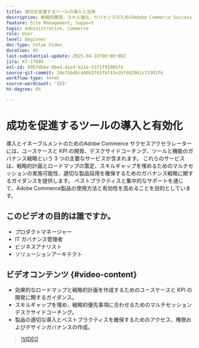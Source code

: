 ```yaml
---
title: 成功を促進するツールの導入と活用
description: 戦略的開発、スキル強化、ガバナンスのためのAdobe Commerce Success Accelerator の採用とイネーブルメントについて説明します。
feature: Site Management, Support
topic: Administration, Commerce
role: User
level: Beginner
doc-type: Value Video
duration: 95
last-substantial-update: 2025-04-16T00:00:00Z
jira: KT-17808
exl-id: 8957dbbe-9bed-41e4-b21e-5371f91085fd
source-git-commit: 34e15bd8c440b2f63fbf43e29fdd2961c72301f6
workflow-type: tm+mt
source-wordcount: '153'
ht-degree: 0%

---
```


# 成功を促進するツールの導入と有効化

導入とイネーブルメントのためのAdobe Commerce サクセスアクセラレーターには、ユースケースと KPI の開発、デスクサイドコーチング、ツールと機能のガバナンス戦略という 3 つの主要なサービスが含まれます。 これらのサービスは、戦略的計画とロードマップの策定、スキルギャップを埋めるためのマルチセッションの実施可能性、適切な製品採用を確保するためのガバナンス戦略に関するガイダンスを提供します。 ベストプラクティスと集中的なサポートを通じて、Adobe Commerce製品の使用方法と有効性を高めることを目的としています。

## このビデオの目的は誰ですか。

* プロダクトマネージャー
* IT ガバナンス管理者
* ビジネスアナリスト
* ソリューションアーキテクト

## ビデオコンテンツ {#video-content}

* 効果的なロードマップと戦略的計画を作成するためのユースケースと KPI の開発に関するガイダンス。
* スキルギャップを埋め、戦略的優先事項に合わせるためのマルチセッションデスクサイドコーチング。
* 製品の適切な導入とベストプラクティスを確保するためのアクセス、権限およびデザインガバナンスの作成。

>[!VIDEO](https://video.tv.adobe.com/v/3463079/?learn=on&enablevpops&captions=jpn)

